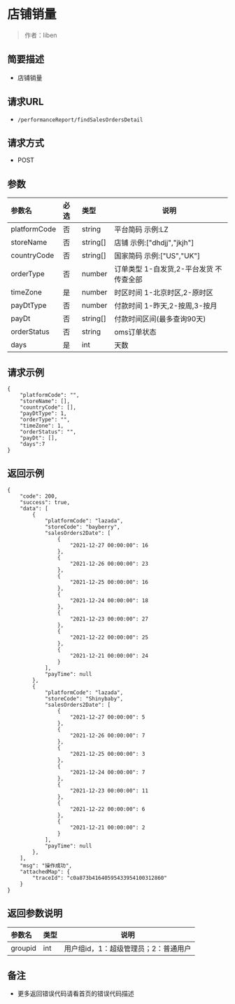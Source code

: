 # 店铺销量

> 作者：liben

## 简要描述

- 店铺销量

## 请求URL
- ` /performanceReport/findSalesOrdersDetail `
  
## 请求方式
- POST 

## 参数

|参数名|必选|类型|说明|
|:----    |:---|:----- |-----   |
|platformCode |否  |string |平台简码 示例:LZ|
|storeName |否  |string[] | 店铺 示例:["dhdjj","jkjh"]  |
|countryCode     |否  |string[] | 国家简码  示例:["US","UK"]  |
|orderType     |否  |number | 订单类型  1-自发货,2-平台发货 不传查全部  |
|timeZone     |是  |number | 时区时间  1-北京时区,2-原时区  |
|payDtType     |否  |number | 付款时间  1-昨天,2-按周,3-按月  |
|payDt|否|string[]|付款时间区间(最多查询90天)|
|orderStatus     |否  |string | oms订单状态 |
|days |是  |int |天数   |

## 请求示例 
``` 
{
    "platformCode": "",
    "storeName": [],
    "countryCode": [],
    "payDtType": 1,
    "orderType": "",
    "timeZone": 1,
    "orderStatus": "",
    "payDt": [],
    "days":7
}
``` 

## 返回示例 

``` 
{
    "code": 200,
    "success": true,
    "data": [
        {
            "platformCode": "lazada",
            "storeCode": "bayberry",
            "salesOrders2Date": [
                {
                    "2021-12-27 00:00:00": 16
                },
                {
                    "2021-12-26 00:00:00": 23
                },
                {
                    "2021-12-25 00:00:00": 16
                },
                {
                    "2021-12-24 00:00:00": 18
                },
                {
                    "2021-12-23 00:00:00": 27
                },
                {
                    "2021-12-22 00:00:00": 25
                },
                {
                    "2021-12-21 00:00:00": 24
                }
            ],
            "payTime": null
        },
        {
            "platformCode": "lazada",
            "storeCode": "Shinybaby",
            "salesOrders2Date": [
                {
                    "2021-12-27 00:00:00": 5
                },
                {
                    "2021-12-26 00:00:00": 7
                },
                {
                    "2021-12-25 00:00:00": 3
                },
                {
                    "2021-12-24 00:00:00": 7
                },
                {
                    "2021-12-23 00:00:00": 11
                },
                {
                    "2021-12-22 00:00:00": 6
                },
                {
                    "2021-12-21 00:00:00": 2
                }
            ],
            "payTime": null
        },
    ],
    "msg": "操作成功",
    "attachedMap": {
        "traceId": "c0a873b41640595433954100312860"
    }
}
```

## 返回参数说明 

|参数名|类型|说明|
|:-----  |:-----|-----                           |
|groupid |int   |用户组id，1：超级管理员；2：普通用户  |

## 备注 

- 更多返回错误代码请看首页的错误代码描述